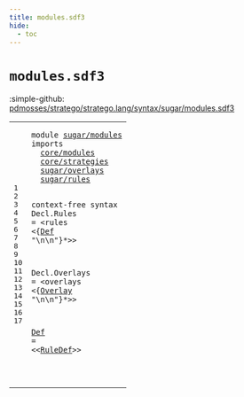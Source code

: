 ```yaml
---
title: modules.sdf3
hide:
  - toc
---
```


# `modules.sdf3`

:simple-github: [pdmosses/stratego/stratego.lang/syntax/sugar/modules.sdf3]

[pdmosses/stratego/stratego.lang/syntax/sugar/modules.sdf3]: https://github.com/pdmosses/stratego/blob/master/stratego.lang/syntax/sugar/modules.sdf3 "The source file on GitHub"

<div class="sdf3"><table class="highlighttable"><tbody><tr><td class="linenos"><div class="linenodiv"><pre><span></span>1
2
3
4
5
6
7
8
9
10
11
12
13
14
15
16
17
</pre></div></td>
<td class="code"><pre><code><span class="keyword">module</span> <a href="../main.sdf3#sugar/modules_101_114" id="sugar/modules_7_20" title="Referenced at ../main.sdf3 line 9">sugar/modules</a>
<span class="keyword">imports</span>
  <a href="../../core/modules.sdf3#core/modules_7_19" id="core/modules_31_43" title="Defined at ../../core/modules.sdf3 line 1">core/modules</a>
  <a href="../../core/strategies.sdf3#core/strategies_7_22" id="core/strategies_46_61" title="Defined at ../../core/strategies.sdf3 line 1">core/strategies</a>
  <a href="../overlays.sdf3#sugar/overlays_7_21" id="sugar/overlays_64_78" title="Defined at ../overlays.sdf3 line 1">sugar/overlays</a>
  <a href="../rules.sdf3#sugar/rules_7_18" id="sugar/rules_81_92" title="Defined at ../rules.sdf3 line 1">sugar/rules</a>

<span class="keyword">context-free syntax</span>
  <span id="Decl_116_120" title="Not referenced locally, nor via imports">Decl</span>.<span class="cons_Constructor"><span id="Rules_121_126" title="Not referenced locally, nor via imports">Rules</span></span> =
&lt;<span class="cons_String">rules</span>
  &lt;{<a href="#Def_210_213" id="Def_140_143" title="Defined at line 17">Def</a> <span class="cons_Lit">"\n\n"</span>}*&gt;&gt;

  <span id="Decl_158_162" title="Not referenced locally, nor via imports">Decl</span>.<span class="cons_Constructor"><span id="Overlays_163_171" title="Not referenced locally, nor via imports">Overlays</span></span> =
&lt;<span class="cons_String">overlays</span>
  &lt;{<a href="../overlays.sdf3#Overlay_82_89" id="Overlay_188_195" title="Defined at ../overlays.sdf3 line 6, 8, 10">Overlay</a> <span class="cons_Lit">"\n\n"</span>}*&gt;&gt;

  <a href="#Def_140_143" id="Def_210_213" title="Referenced at line 11">Def</a> = &lt;&lt;<a href="../rules.sdf3#RuleDef_199_206" id="RuleDef_218_225" title="Defined at ../rules.sdf3 line 14, 16, 23, 27, 33">RuleDef</a>&gt;&gt;

</code></pre></td></tr></tbody></table></div>
